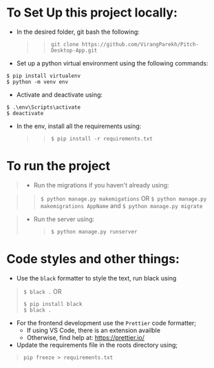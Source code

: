 # To Set Up this project locally:

- In the desired folder, git bash the following:
  > > `git clone https://github.com/VirangParekh/Pitch-Desktop-App.git`
- Set up a python virtual environment using the following commands:

```
$ pip install virtualenv
$ python -m venv env
```

- Activate and deactivate using:

```
$ .\env\Scripts\activate
$ deactivate
```

- In the env, install all the requirements using:
  > > `$ pip install -r requirements.txt`

# To run the project

> - Run the migrations if you haven't already using:

> > `$ python manage.py makemigations`
> > OR
> > `$ python manage.py makemigrations AppName`
> > and
> > `$ python manage.py migrate`

> - Run the server using:
>   > `$ python manage.py runserver`

# Code styles and other things:
- Use the `black` formatter to style the text, run black using
> `$ black .`
> OR
> ~~~
> $ pip install black
> $ black .
> ~~~
- For the frontend development use the `Prettier` code formatter;
  - If using VS Code, there is an extension availble
  - Otherwise, find help at: https://prettier.io/
- Update the requirements file in the roots directory using;
> `pip freeze > requirements.txt`
